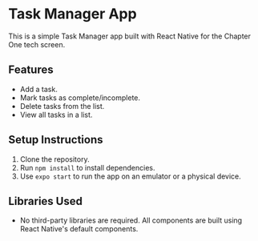 # Task Manager App

This is a simple Task Manager app built with React Native for the Chapter One tech screen.

## Features
- Add a task.
- Mark tasks as complete/incomplete.
- Delete tasks from the list.
- View all tasks in a list.

## Setup Instructions

1. Clone the repository.
2. Run `npm install` to install dependencies.
3. Use `expo start` to run the app on an emulator or a physical device.

## Libraries Used
- No third-party libraries are required. All components are built using React Native's default components.

